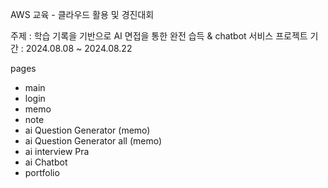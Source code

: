 AWS 교육 - 클라우드 활용 및 경진대회

주제 : 학습 기록을 기반으로 AI 면접을 통한 완전 습득 & chatbot 서비스
프로젝트 기간 : 2024.08.08 ~ 2024.08.22

pages
- main
- login
- memo
- note
- ai Question Generator (memo)
- ai Question Generator all (memo)
- ai interview Pra
- ai Chatbot
- portfolio
